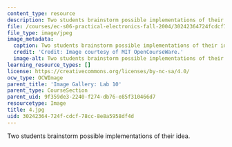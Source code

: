 ```yaml
---
content_type: resource
description: Two students brainstorm possible implementations of their idea.
file: /courses/ec-s06-practical-electronics-fall-2004/30242364724fcdcf78cc8e8a5958df4d_4.jpg
file_type: image/jpeg
image_metadata:
  caption: Two students brainstorm possible implementations of their idea.
  credit: 'Credit: Image courtesy of MIT OpenCourseWare.'
  image-alt: Two students brainstorm possible implementations of their idea.
learning_resource_types: []
license: https://creativecommons.org/licenses/by-nc-sa/4.0/
ocw_type: OCWImage
parent_title: 'Image Gallery: Lab 10'
parent_type: CourseSection
parent_uid: 9f359de3-2240-f274-db76-e85f310466d7
resourcetype: Image
title: 4.jpg
uid: 30242364-724f-cdcf-78cc-8e8a5958df4d
---
```

Two students brainstorm possible implementations of their idea.